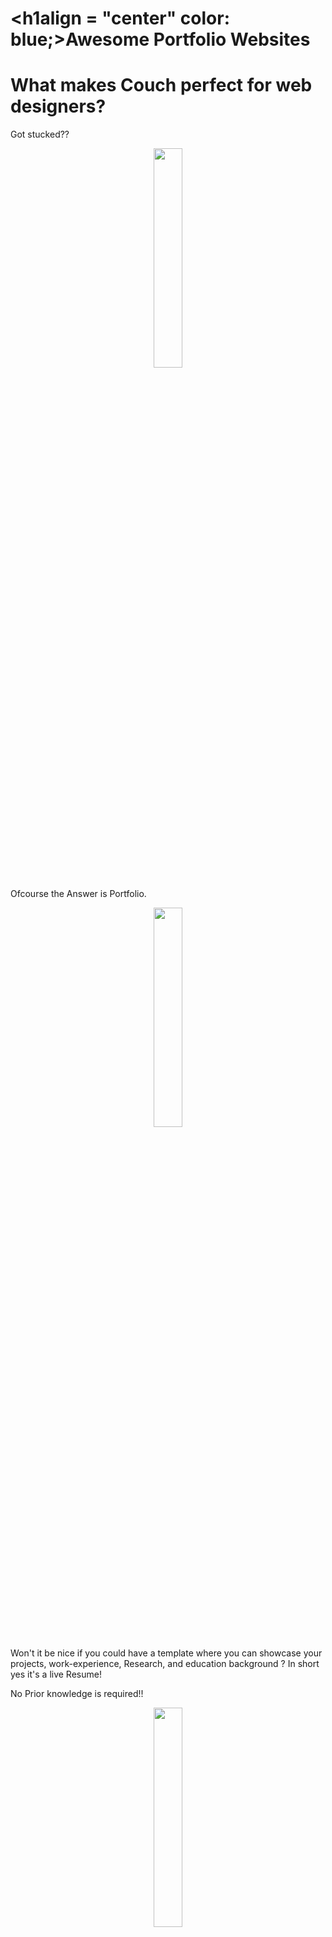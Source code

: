 # <h1align = "center" color: blue;>Awesome Portfolio Websites</h1>

<h1 align ="centre">What makes Couch perfect for web designers?</h1>
Got stucked??
<p align = "center"><img src = "https://media.giphy.com/media/8mndEBLsg9Whg2Sduv/giphy.gif" width = 30%></p>
Ofcourse the Answer is Portfolio.

<p align = "center"><img src = "https://media.giphy.com/media/l4HodBpDmoMA5p9bG/giphy.gif" width = 30%></p>
Won't it be nice if you could have a template where you can showcase your projects, work-experience, Research, and education background ?
In short yes it's a live Resume!

No Prior knowledge is required!!

<p align = "center"><img src = "https://media.giphy.com/media/3o6Zt8qDiPE2d3kayI/giphy.gif" width = 30%></p>

## How to get started?

🚩Make sure you have a GitHub account.

🚩Have basic knowledge of how Git and GitHub Works.

<p  align= "centre">Lets do this 💪🏻</p>

✏ Login to your GitHub account

✏ Clone the repository.

✏ Create a folder where you want to store the project on your desktop and clone the new repository


~ $ git clone https://github.com/smaranjitghose/awesome-portfolio-websites.git

✏ Now you can make change in the templates by opening in your favourite text editor.

✏ After making changes in your repo now you have to push it

✏ Add commit and push all your changes

~ $ git add --all

~ $ git commit -m "Initial commit"

~ $ git push -u origin master


And you are good to go 😎🎉🎉


If you are deploying Github pages for the first time, you might need to wait for a while before you see the actual site. It is not advisable to make changes directly on the portfolio. You can edit files directly on GitHub in any of your repositories using the file editor.